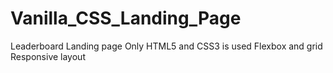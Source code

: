 # Vanilla_CSS_Landing_Page
   Leaderboard Landing page 
   Only HTML5 and CSS3 is used
   Flexbox and grid
   Responsive layout
